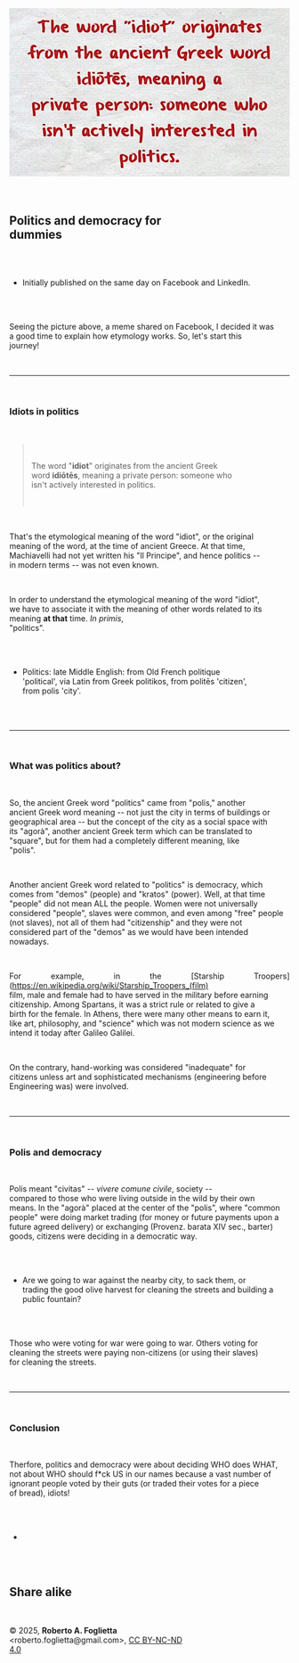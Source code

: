 <div id="firstdiv" created=":EN" style="max-width: 800px; margin: auto; white-space: pre-wrap; text-align: justify;">
<style>#printlink { display: inline; } @page { size: a4; margin: 0.36in 13.88mm 0.50in 13.88mm; zoom: 100%; } @media print { html { zoom: 100%; } }</style>

<div align="center"><img src="img/302-politics-and-democracy-for-dummies-img-001.jpg" width="800"><br></div>

## Politics and democracy for dummies

- Initially published on the same day on Facebook and LinkedIn.

Seeing the picture above, a meme shared on Facebook, I decided it was a good time to explain how etymology works. So, let's start this journey!

---

### Idiots in politics

> The word "**idiot**" originates from the ancient Greek word **idiōtēs**, meaning a private person: someone who isn't actively interested in politics.

That's the etymological meaning of the word "idiot", or the original meaning of the word, at the time of ancient Greece. At that time, Machiavelli had not yet written his "Il Principe", and hence politics -- in modern terms -- was not even known.

In order to understand the etymological meaning of the word "idiot", we have to associate it with the meaning of other words related to its meaning **at that** time. *In primis*, "politics".

- Politics: late Middle English: from Old French politique 'political', via Latin from Greek politikos, from politēs 'citizen', from polis 'city'.

---

### What was politics about?

So, the ancient Greek word "politics" came from "polis," another ancient Greek word meaning -- not just the city in terms of buildings or geographical area -- but the concept of the city as a social space with its "agorà", another ancient Greek term which can be translated to "square", but for them had a completely different meaning, like "polis".

Another ancient Greek word related to "politics" is democracy, which comes from "demos" (people) and "kratos" (power). Well, at that time "people" did not mean ALL the people. Women were not universally considered "people", slaves were common, and even among "free" people (not slaves), not all of them had "citizenship" and they were not considered part of the "demos" as we would have been intended nowadays.

For example, in the [Starship Troopers](https://en.wikipedia.org/wiki/Starship_Troopers_(film) film, male and female had to have served in the military before earning citizenship. Among Spartans, it was a strict rule or related to give a birth for the female. In Athens, there were many other means to earn it, like art, philosophy, and "science" which was not modern science as we intend it today after Galileo Galilei.

On the contrary, hand-working was considered "inadequate" for citizens unless art and sophisticated mechanisms (engineering before Engineering was) were involved.

---

### Polis and democracy

Polis meant "civitas" -- *vivere comune civile*, society -- compared to those who were living outside in the wild by their own means. In the "agorà" placed at the center of the "polis", where "common people" were doing market trading (for money or future payments upon a future agreed delivery) or exchanging (Provenz. barata XIV sec., barter) goods, citizens were deciding in a democratic way.

- Are we going to war against the nearby city, to sack them, or trading the good olive harvest for cleaning the streets and building a public fountain?

Those who were voting for war were going to war. Others voting for cleaning the streets were paying non-citizens (or using their slaves) for cleaning the streets.

---

### Conclusion

Therfore, politics and democracy were about deciding WHO does WHAT, not about WHO should f*ck US in our names because a vast number of ignorant people voted by their guts (or traded their votes for a piece of bread), idiots!

+

## Share alike

&copy; 2025, **Roberto A. Foglietta** &lt;roberto.foglietta<span>@</span>gmail.com&gt;, [CC BY-NC-ND 4.0](https://creativecommons.org/licenses/by-nc-nd/4.0/)

</div>
